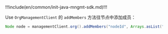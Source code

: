 !!!include(en/common/init-java-mngmt-sdk.md)!!!

Use `OrgManagementClient` 的 `addMembers` 方法往节点中添加成员：

```java
Node node = managementClient.org().addMembers("nodeId", Arrays.asList("userId")).execute();
```
